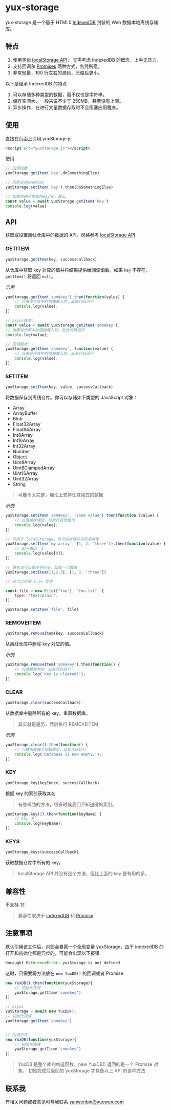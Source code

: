 # yux-storage

yux-storage 是一个基于 HTML5 [IndexedDB](https://developer.mozilla.org/zh-CN/docs/Web/API/IndexedDB_API) 封装的 Web 数据本地离线存储库。


## 特点

1. 使用类似 [localStorage API](https://developer.mozilla.org/zh-CN/docs/Web/API/Window/localStorage)， 无需考虑 IndexedDB 的概念，上手无压力。
1. 支持回调和 [Promises](https://developer.mozilla.org/zh-CN/docs/Web/JavaScript/Reference/Global_Objects/Promise) 两种方式，各凭所愿。
1. 非常轻量，100 行左右的源码，压缩后更小。

以下是继承 IndexedDB 的特点

1. 可以存储多种类型的数据，而不仅仅是字符串。
3. 储存空间大，一般来说不少于 250MB，甚至没有上限。
2. 异步操作，在进行大量数据存取时不会阻塞应用程序。

## 使用

直接在页面上引用 yuxStorage.js

```html
<script src="yuxStorage.js"></script>
```

使用

```js
// 回调函数
yuxStorage.getItem('key',doSomethingElse)

// 同样支持promise
yuxStorage.setItem('key').then(doSomethingElse)

// 如果你的环境支持async，那么
const value = await yuxStorage.getItem('key')
console.log(value)
```

## API

获取或设置离线仓库中的数据的 API。风格参考 [localStorage API](https://developer.mozilla.org/zh-CN/docs/Web/API/Window/localStorage)

### **GETITEM**

```js
yuxStorage.getItem(key, successCallback)
```

从仓库中获取 key 对应的值并将结果提供给回调函数。如果 `key` 不存在，`getItem()` 将返回 `null`。


*示例*

```js
yuxStorage.getItem('somekey').then(function(value) {
    // 当离线仓库中的值被载入时，此处代码运行
    console.log(value);
})

// async版本:
const value = await yuxStorage.getItem('somekey');
// 当离线仓库中的值被载入时，此处代码运行
console.log(value);

// 回调版本:
yuxStorage.getItem('somekey', function(value) {
    // 当离线仓库中的值被载入时，此处代码运行
    console.log(value);
});

```

### **SETITEM**

```js
yuxStorage.setItem(key, value, successCallback)
```

将数据保存到离线仓库。你可以存储如下类型的 JavaScript 对象：

* Array
* ArrayBuffer
* Blob
* Float32Array
* Float64Array
* Int8Array
* Int16Array
* Int32Array
* Number
* Object
* Uint8Array
* Uint8ClampedArray
* Uint16Array
* Uint32Array
* String

> 可能不太完整，理论上支持任意格式的数据

*示例*

```js
yuxStorage.setItem('somekey', 'some value').then(function (value) {
    // 当值被存储后，可执行其他操作
    console.log(value);
})

// 不同于 localStorage，你可以存储非字符串类型
yuxStorage.setItem('my array', [1, 2, 'three']).then(function(value) {
    // 如下输出 `1`
    console.log(value[0]);
})

// 键名也可以是非字符串，比如一个数组
yuxStorage.setItem([1,2,3], [1, 2, 'three'])

// 还可以存储 file 文件

const file = new File(["foo"], "foo.txt", {
    type: "text/plain",
});

yuxStorage.setItem('file', file)

```

### **REMOVEITEM**

```js
yuxStorage.removeItem(key, successCallback)
```

从离线仓库中删除 key 对应的值。

*示例*

```js
yuxStorage.removeItem('somekey').then(function() {
    // 当值被移除后，此处代码运行
    console.log('Key is cleared!');
})
```

### **CLEAR**

```js
yuxStorage.clear(successCallback)
```

从数据库中删除所有的 key，重置数据库。

> 其实就是遍历，然后执行 REMOVEITEM

*示例*

```js
yuxStorage.clear().then(function() {
    // 当数据库被全部删除后，此处代码运行
    console.log('Database is now empty.');
})
```

### **KEY**

```js
yuxStorage.key(keyIndex, successCallback)
```

根据 key 的索引获取其名

>  有些鸡肋的方法，很多时候我们不知道键的索引。

```js
yuxStorage.key(2).then(function(keyName) {
    // key 名
    console.log(keyName);
})
```

### **KEYS**

```js
yuxStorage.keys(successCallback)
```

获取数据仓库中所有的 key。

>  localStorage API 并没有这个方法，但比上面的 key 要有用的多。

## 兼容性

不支持 `IE`

> 兼容性取决于 [indexedDB](https://caniuse.com/?search=indexedDB) 和 [Promise](https://caniuse.com/?search=Promise)

## 注意事项

默认引用该文件后，内部会暴露一个全局变量 yuxStorage，由于 indexedDB 的打开和初始化都是异步的，可能会出现以下报错

```js
Uncaught ReferenceError: yuxStorage is not defined
```

这时，只需要将方法放在 `new YuxDB()` 的回调或者 Promise 

```js
new YuxDB().then(function(yuxStorage){
    // 初始化完成
    yuxStorage.getItem('somekey')
})

// async
yuxStorage = await new YuxDB();
// 初始化完成
yuxStorage.getItem('somekey')


// 回调方式
new YuxDB(function(yuxStorage){
    // 初始化完成
    yuxStorage.getItem('somekey')
})
```

> YuxDB 是整个库的构造函数，new YuxDB() 返回的是一个 Promise 对象， 初始完成后返回的 yuxStorage 才具备以上 API 的各种方法

## 联系我

有相关问题或者意见可与我联系 yanwenbin@yuewen.com
